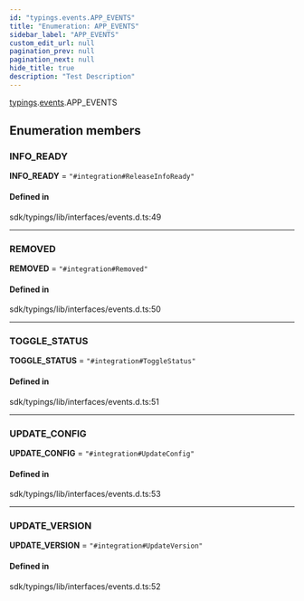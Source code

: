 ```yaml
---
id: "typings.events.APP_EVENTS"
title: "Enumeration: APP_EVENTS"
sidebar_label: "APP_EVENTS"
custom_edit_url: null
pagination_prev: null
pagination_next: null
hide_title: true
description: "Test Description"
---
```


[typings](../namespaces/typings.md).[events](../namespaces/typings.events.md).APP_EVENTS

## Enumeration members

### INFO\_READY

 **INFO\_READY** = `"#integration#ReleaseInfoReady"`

#### Defined in

sdk/typings/lib/interfaces/events.d.ts:49

___

### REMOVED

 **REMOVED** = `"#integration#Removed"`

#### Defined in

sdk/typings/lib/interfaces/events.d.ts:50

___

### TOGGLE\_STATUS

 **TOGGLE\_STATUS** = `"#integration#ToggleStatus"`

#### Defined in

sdk/typings/lib/interfaces/events.d.ts:51

___

### UPDATE\_CONFIG

 **UPDATE\_CONFIG** = `"#integration#UpdateConfig"`

#### Defined in

sdk/typings/lib/interfaces/events.d.ts:53

___

### UPDATE\_VERSION

 **UPDATE\_VERSION** = `"#integration#UpdateVersion"`

#### Defined in

sdk/typings/lib/interfaces/events.d.ts:52
